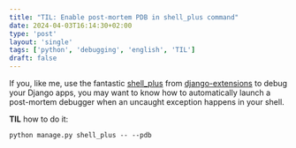 ```yaml
---
title: "TIL: Enable post-mortem PDB in shell_plus command"
date: 2024-04-03T16:14:30+02:00
type: 'post'
layout: 'single'
tags: ['python', 'debugging', 'english', 'TIL']
draft: false
---
```


If you, like me, use the fantastic [shell_plus](https://django-extensions.readthedocs.io/en/latest/shell_plus.html#shell-plus) 
from [django-extensions](https://django-extensions.readthedocs.io) to debug your Django apps, you may want to know 
how to automatically launch a post-mortem debugger when an uncaught exception happens in your shell.

**TIL** how to do it:

```shell
python manage.py shell_plus -- --pdb
```

